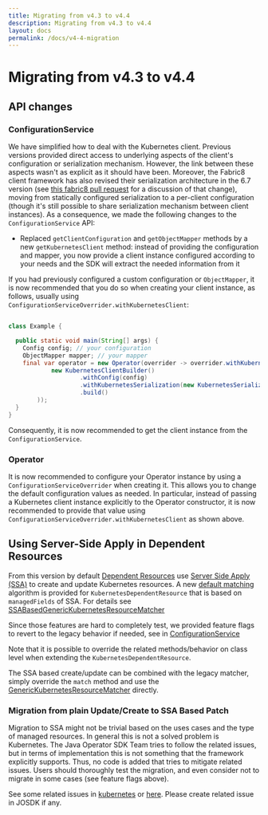 ```yaml
---
title: Migrating from v4.3 to v4.4
description: Migrating from v4.3 to v4.4
layout: docs
permalink: /docs/v4-4-migration
---
```


# Migrating from v4.3 to v4.4

## API changes

### ConfigurationService

We have simplified how to deal with the Kubernetes client. Previous versions provided direct
access to underlying aspects of the client's configuration or serialization mechanism. However,
the link between these aspects wasn't as explicit as it should have been. Moreover, the Fabric8
client framework has also revised their serialization architecture in the 6.7 version (see [this
fabric8 pull request](https://github.com/fabric8io/kubernetes-client/pull/4662) for a discussion of
that change), moving from statically configured serialization to a per-client configuration
(though it's still possible to share serialization mechanism between client instances). As a
consequence, we made the following changes to the `ConfigurationService` API:

- Replaced `getClientConfiguration` and `getObjectMapper` methods by a new `getKubernetesClient`
  method: instead of providing the configuration and mapper, you now provide a client instance
  configured according to your needs and the SDK will extract the needed information from it

If you had previously configured a custom configuration or `ObjectMapper`, it is now recommended 
that you do so when creating your client instance, as follows, usually using 
`ConfigurationServiceOverrider.withKubernetesClient`:

```java

class Example {

  public static void main(String[] args) {
    Config config; // your configuration
    ObjectMapper mapper; // your mapper
    final var operator = new Operator(overrider -> overrider.withKubernetesClient(
            new KubernetesClientBuilder()
                    .withConfig(config)
                    .withKubernetesSerialization(new KubernetesSerialization(mapper, true))
                    .build()
        ));
  }
}
```

Consequently, it is now recommended to get the client instance from the `ConfigurationService`.

### Operator

It is now recommended to configure your Operator instance by using a 
`ConfigurationServiceOverrider` when creating it. This allows you to change the default 
configuration values as needed. In particular, instead of passing a Kubernetes client instance 
explicitly to the Operator constructor, it is now recommended to provide that value using 
`ConfigurationServiceOverrider.withKubernetesClient` as shown above.

## Using Server-Side Apply in Dependent Resources

From this version by
default [Dependent Resources](https://javaoperatorsdk.io/docs/dependent-resources) use
[Server Side Apply (SSA)](https://kubernetes.io/docs/reference/using-api/server-side-apply/) to
create and
update Kubernetes resources. A
new [default matching](https://github.com/java-operator-sdk/java-operator-sdk/blob/2cc3bb7710adb8fca14767fbff8d93533dd05ef0/operator-framework-core/src/main/java/io/javaoperatorsdk/operator/processing/dependent/kubernetes/KubernetesDependentResource.java#L157-L157)
algorithm is provided for `KubernetesDependentResource` that is based on `managedFields` of SSA. For
details
see [SSABasedGenericKubernetesResourceMatcher](https://github.com/java-operator-sdk/java-operator-sdk/blob/main/operator-framework-core/src/main/java/io/javaoperatorsdk/operator/processing/dependent/kubernetes/SSABasedGenericKubernetesResourceMatcher.java)

Since those features are hard to completely test, we provided feature flags to revert to the
legacy behavior if needed,
see 
in [ConfigurationService](https://github.com/java-operator-sdk/java-operator-sdk/blob/2cc3bb7710adb8fca14767fbff8d93533dd05ef0/operator-framework-core/src/main/java/io/javaoperatorsdk/operator/api/config/ConfigurationService.java#L332-L347)

Note that it is possible to override the related methods/behavior on class level when extending
the `KubernetesDependentResource`. 

The SSA based create/update can be combined with the legacy matcher, simply override the `match` method 
and use the [GenericKubernetesResourceMatcher](https://github.com/java-operator-sdk/java-operator-sdk/blob/main/operator-framework-core/src/main/java/io/javaoperatorsdk/operator/processing/dependent/kubernetes/GenericKubernetesResourceMatcher.java#L19-L19)
directly.

### Migration from plain Update/Create to SSA Based Patch

Migration to SSA might not be trivial based on the uses cases and the type of managed resources. 
In general this is not a solved problem is Kubernetes. The Java Operator SDK Team tries to follow
the related issues, but in terms of implementation this is not something that the framework explicitly
supports. Thus, no code is added that tries to mitigate related issues. Users should thoroughly
test the migration, and even consider not to migrate in some cases (see feature flags above).

See some related issues in [kubernetes](https://github.com/kubernetes/kubernetes/issues/118725) or
[here](https://github.com/keycloak/keycloak/pull). Please create related issue in JOSDK if any.


